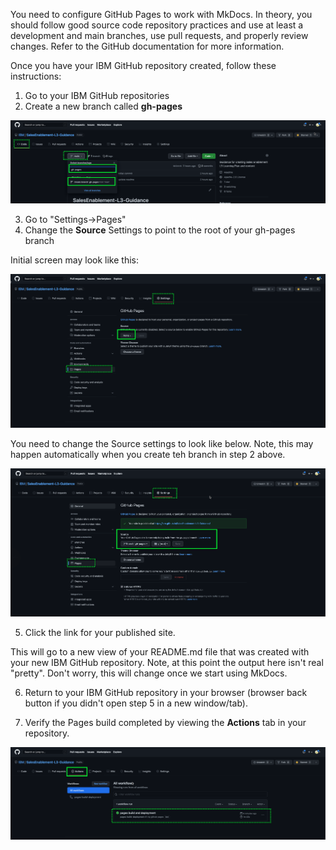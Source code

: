 You need to configure GitHub Pages to work with MkDocs.  In theory, you should follow good source code repository practices and use at least a development and main branches, use pull requests, and properly review changes. Refer to the GitHub documentation for more information.

Once you have your IBM GitHub repository created, follow these instructions:

1. Go to your IBM GitHub repositories
2. Create a new branch called **gh-pages**

![](_attachments/create-ghpages-branch.png)

3. Go to "Settings->Pages"
4. Change the **Source** Settings to point to the root of your gh-pages branch

Initial screen may look like this:

![](_attachments/GitHubPages-initialsettings.png)

You need to change the Source settings to look like below. Note, this may happen automatically when you create teh branch in step 2 above.

![](_attachments/GitHubPages-settingsset.png)

5. Click the link for your published site.

This will go to a new view of your README.md file that was created with your new IBM GitHub repository.
Note, at this point the output here isn't real "pretty". Don't worry, this will change once we start using MkDocs.

6. Return to your IBM GitHub repository in your browser (browser back button if you didn't open step 5 in a new window/tab).

7. Verify the Pages build completed by viewing the **Actions** tab in your repository.

![](_attachments/GitHubPages-actions.png)
